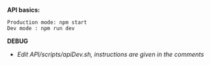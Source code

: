 **API basics:**
```
Production mode: npm start
Dev mode : npm run dev
```

**DEBUG** 
* *Edit API/scripts/apiDev.sh, instructions are given in the comments*
